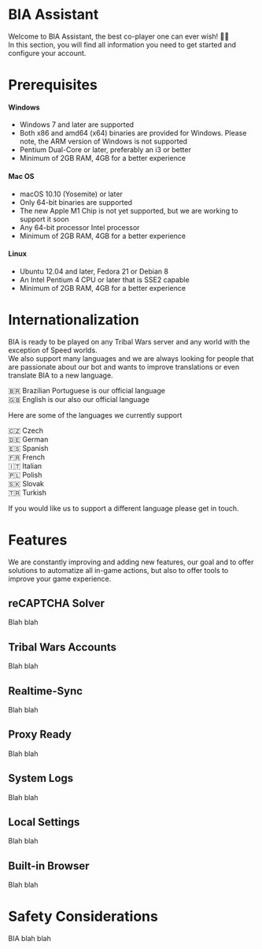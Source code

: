 # BIA Assistant

Welcome to BIA Assistant, the best co-player one can ever wish! 🦹‍♂️ \
In this section, you will find all information you need to get started and configure your account.

# Prerequisites

#### Windows

-   Windows 7 and later are supported
-   Both x86 and amd64 (x64) binaries are provided for Windows. Please note, the ARM version of Windows is not supported
-   Pentium Dual-Core or later, preferably an i3 or better
-   Minimum of 2GB RAM, 4GB for a better experience

#### Mac OS

-   macOS 10.10 (Yosemite) or later
-   Only 64-bit binaries are supported
-   The new Apple M1 Chip is not yet supported, but we are working to support it soon
-   Any 64-bit processor Intel processor
-   Minimum of 2GB RAM, 4GB for a better experience

#### Linux

-   Ubuntu 12.04 and later, Fedora 21 or Debian 8
-   An Intel Pentium 4 CPU or later that is SSE2 capable
-   Minimum of 2GB RAM, 4GB for a better experience

# Internationalization

BIA is ready to be played on any Tribal Wars server and any world with the exception of Speed worlds.\
We also support many languages and we are always looking for people that are passionate about our bot and wants to improve translations or even translate BIA to a new language.

:brazil: Brazilian Portuguese is our official language\
:gb: English is our also our official language

Here are some of the languages we currently support

:czech_republic: Czech\
:de: German\
:es: Spanish\
:fr: French\
:it: Italian\
:poland: Polish\
:slovakia: Slovak\
:tr: Turkish

If you would like us to support a different language please get in touch.

# Features

We are constantly improving and adding new features, our goal and to offer solutions to automatize all in-game actions, but also to offer tools to improve your game experience.

## reCAPTCHA Solver

Blah blah

## Tribal Wars Accounts

Blah blah

## Realtime-Sync

Blah blah

## Proxy Ready

Blah blah

## System Logs

Blah blah

## Local Settings

Blah blah

## Built-in Browser

Blah blah

# Safety Considerations

BIA blah blah
